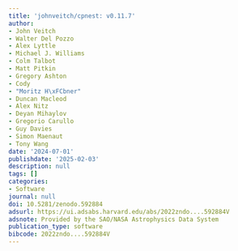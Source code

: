 ```yaml
---
title: 'johnveitch/cpnest: v0.11.7'
author:
- John Veitch
- Walter Del Pozzo
- Alex Lyttle
- Michael J. Williams
- Colm Talbot
- Matt Pitkin
- Gregory Ashton
- Cody
- "Moritz H\xFCbner"
- Duncan Macleod
- Alex Nitz
- Deyan Mihaylov
- Gregorio Carullo
- Guy Davies
- Simon Maenaut
- Tony Wang
date: '2024-07-01'
publishdate: '2025-02-03'
description: null
tags: []
categories:
- Software
journal: null
doi: 10.5281/zenodo.592884
adsurl: https://ui.adsabs.harvard.edu/abs/2022zndo....592884V
adsnote: Provided by the SAO/NASA Astrophysics Data System
publication_type: software
bibcode: 2022zndo....592884V
---
```

